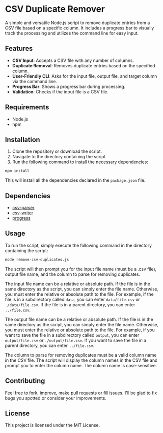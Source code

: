 # CSV Duplicate Remover

A simple and versatile Node.js script to remove duplicate entries from a CSV file based on a specific column. It includes a progress bar to visually track the processing and utilizes the command line for easy input.

## Features

- **CSV Input**: Accepts a CSV file with any number of columns.
- **Duplicate Removal**: Removes duplicate entries based on the specified column.
- **User-Friendly CLI**: Asks for the input file, output file, and target column via the command line.
- **Progress Bar**: Shows a progress bar during processing.
- **Validation**: Checks if the input file is a CSV file.

## Requirements

- Node.js
- npm

## Installation

1. Clone the repository or download the script.
2. Navigate to the directory containing the script.
3. Run the following command to install the necessary dependencies:

```bash
npm install
```

This will install all the dependencies declared in the `package.json` file.

## Dependencies

- [csv-parser](https://www.npmjs.com/package/csv-parser)
- [csv-writer](https://www.npmjs.com/package/csv-writer)
- [progress](https://www.npmjs.com/package/progress)

## Usage

To run the script, simply execute the following command in the directory containing the script:

```bash
node remove-csv-duplicates.js
```

The script will then prompt you for the input file name (must be a .csv file), output file name, and the column to parse for removing duplicates.

The input file name can be a relative or absolute path. If the file is in the same directory as the script, you can simply enter the file name. Otherwise, you must enter the relative or absolute path to the file. For example, if the file is in a subdirectory called `data`, you can enter `data/file.csv` or `./data/file.csv`. If the file is in a parent directory, you can enter `../file.csv`.

The output file name can be a relative or absolute path. If the file is in the same directory as the script, you can simply enter the file name. Otherwise, you must enter the relative or absolute path to the file. For example, if you want to save the file in a subdirectory called `output`, you can enter `output/file.csv` or `./output/file.csv`. If you want to save the file in a parent directory, you can enter `../file.csv`.

The column to parse for removing duplicates must be a valid column name in the CSV file. The script will display the column names in the CSV file and prompt you to enter the column name. The column name is case-sensitive.

## Contributing

Feel free to fork, improve, make pull requests or fill issues. I'll be glad to fix bugs you spotted or consider your improvements.

## License

This project is licensed under the MIT License.
